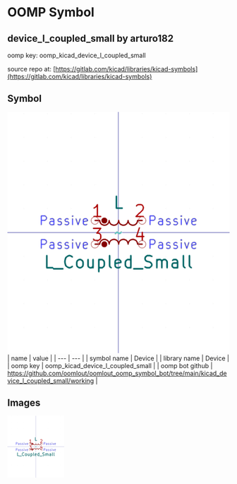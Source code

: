 # OOMP Symbol  
## device_l_coupled_small  by arturo182  
  
oomp key: oomp_kicad_device_l_coupled_small  
  
source repo at: [https://gitlab.com/kicad/libraries/kicad-symbols](https://gitlab.com/kicad/libraries/kicad-symbols)  
## Symbol  
  
[![working.png](working_600.png)](working.png)  
| name | value | 
| --- | --- | 
| symbol name | Device | 
| library name | Device | 
| oomp key | oomp_kicad_device_l_coupled_small | 
| oomp bot github | https://github.com/oomlout/oomlout_oomp_symbol_bot/tree/main/kicad_device_l_coupled_small/working | 
## Images  
  
[![working.png](working_140.png)](working.png)  
